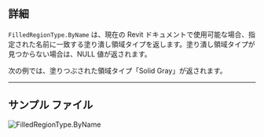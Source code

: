 ## 詳細
`FilledRegionType.ByName` は、現在の Revit ドキュメントで使用可能な場合、指定された名前に一致する塗り潰し領域タイプを返します。塗り潰し領域タイプが見つからない場合は、NULL 値が返されます。

次の例では、塗りつぶされた領域タイプ「Solid Gray」が返されます。
___
## サンプル ファイル

![FilledRegionType.ByName](./Revit.Elements.FilledRegionType.ByName_img.jpg)
